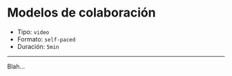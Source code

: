# Modelos de colaboración

* Tipo: `video`
* Formato: `self-paced`
* Duración: `5min`

***

Blah...
